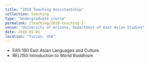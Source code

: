 ```yaml
---
title: "2018 Teaching Assistantship"
collection: teaching
type: "Undergraduate course"
permalink: /teaching/2018-teaching-1
venue: "University of Arizona, Department of East Asian Studies"
date: 2018-01-01
location: "Tucson, USA"
---
```


* EAS 160 East Asian Languages and Culture
* RELI150 Introduction to World Buddhism
